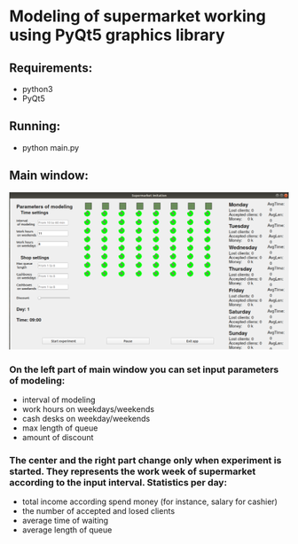 # Modeling of supermarket working using PyQt5 graphics library

## Requirements:
* python3
* PyQt5

## Running: 
- python main.py



## Main window:

![Alt_text](screen.png)


### On the left part of main window you can set input parameters of modeling:
- interval of modeling
- work hours on weekdays/weekends
- cash desks on weekday/weekends
- max length of queue
- amount of discount

### The center and the right part change only when experiment is started. They represents the work week of supermarket according to the input interval. Statistics per day:
- total income according spend money (for instance, salary for cashier)
- the number of accepted and losed clients
- average time of waiting
- average length of queue
